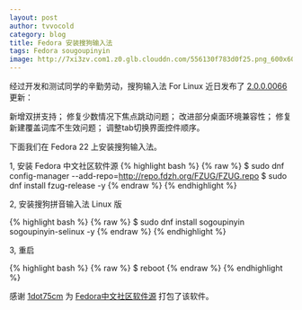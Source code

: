 ```yaml
---
layout: post
author: tvvocold
category: blog
title: Fedora 安装搜狗输入法
tags: Fedora sougoupinyin
image: http://7xi3zv.com1.z0.glb.clouddn.com/556130f783d0f25.png_600x600.png
---
```


经过开发和测试同学的辛勤劳动，搜狗输入法 For Linux 近日发布了 [2.0.0.0066](http://pinyin.sogou.com/linux/changelog.php) 更新： 

新增双拼支持；
修复少数情况下焦点跳动问题；
改进部分桌面环境兼容性；
修复新建覆盖词库不生效问题；
调整tab切换界面控件顺序。

下面我们在 Fedora 22 上安装搜狗输入法。

1, 安装 Fedora 中文社区软件源
{% highlight bash %}
{% raw  %}
$ sudo dnf config-manager --add-repo=http://repo.fdzh.org/FZUG/FZUG.repo 
$ sudo dnf install fzug-release -y
{% endraw  %}
{% endhighlight %}

2, 安装搜狗拼音输入法 Linux 版

{% highlight bash %}
{% raw  %}
$ sudo dnf install sogoupinyin sogoupinyin-selinux -y
{% endraw  %}
{% endhighlight %}

3, 重启

{% highlight bash %}
{% raw  %}
$ reboot
{% endraw  %}
{% endhighlight %}


感谢 [1dot75cm](http://cm.fdzh.org) 为 [Fedora中文社区软件源](http://repo.fdzh.org) 打包了该软件。
